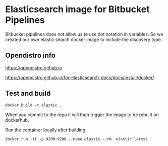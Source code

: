 # Elasticsearch image for Bitbucket Pipelines

Bitbucket pipelines does not allow us to use dot notation in variables. 
So we created our own elastic search docker image to include the discovery type.

## Opendistro info

https://opendistro.github.io

https://opendistro.github.io/for-elasticsearch-docs/docs/install/docker/

## Test and build

    docker build -t elastic .

When you commit to the repo it will then trigger the image to be rebuilt on dockerhub.

Run the container locally after building.

    docker run -it -p 9200:9200 --name elastic --rm  elastic:latest

